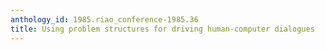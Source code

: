 ```yaml
---
anthology_id: 1985.riao_conference-1985.36
title: Using problem structures for driving human-computer dialogues
---
```

